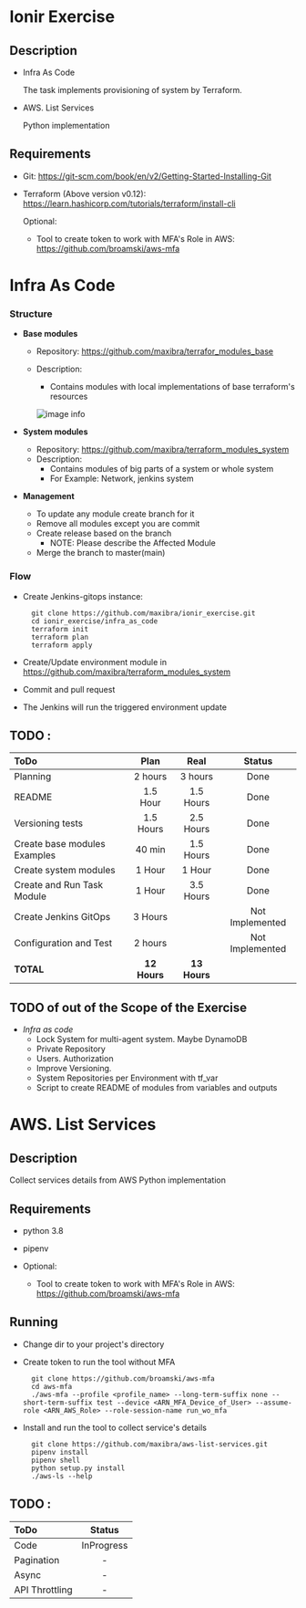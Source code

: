 # Ionir Exercise

## Description
* Infra As Code

    The task implements provisioning of system by Terraform.

* AWS. List Services

    Python implementation
## Requirements
* Git: https://git-scm.com/book/en/v2/Getting-Started-Installing-Git
* Terraform (Above version v0.12): https://learn.hashicorp.com/tutorials/terraform/install-cli

    Optional:

    * Tool to create token to work with MFA's Role in AWS: https://github.com/broamski/aws-mfa
# __Infra As Code__
### Structure
* __Base modules__

    * Repository: https://github.com/maxibra/terrafor_modules_base
    * Description:
        * Contains modules with local implementations of base terraform's resources

        ![image info](./images/Terraform_Base_structure.png)

* __System modules__
    * Repository: https://github.com/maxibra/terraform_modules_system
    * Description:
        * Contains modules of big parts of a system or whole system 
        * For Example: Network, jenkins system
* __Management__
    * To update any module create branch for it
    * Remove all modules except you are commit
    * Create release based on the branch
        * NOTE: Please describe the Affected Module
    * Merge the branch to master(main)

### Flow
* Create Jenkins-gitops instance:

        git clone https://github.com/maxibra/ionir_exercise.git
        cd ionir_exercise/infra_as_code
        terraform init
        terraform plan
        terraform apply

* Create/Update environment module in https://github.com/maxibra/terraform_modules_system
* Commit and pull request
* The Jenkins will run the triggered environment update


## __TODO__ :
|ToDo|Plan|Real|Status|
| :- | :-: | :-: | :-: |
| Planning| 2 hours |3 hours|Done|
| README| 1.5 Hour |1.5 Hours |Done|
| Versioning tests | 1.5 Hours| 2.5 Hours| Done|
| Create base modules Examples | 40 min | 1.5 Hours |Done|
| Create system modules | 1 Hour| 1 Hour|Done|
| Create and Run Task Module | 1 Hour |3.5 Hours | Done |
| Create Jenkins GitOps| 3 Hours ||Not Implemented|
| Configuration and Test | 2 hours ||Not Implemented|
| **TOTAL**| **12 Hours** |**13 Hours**||


## __TODO of out of the Scope of the Exercise__
* _Infra as code_
    * Lock System for multi-agent system. Maybe DynamoDB
    * Private Repository
    * Users. Authorization
    * Improve Versioning.
    * System Repositories per Environment with tf_var
    * Script to create README of modules from variables and outputs


# __AWS. List Services__
## Description

   Collect services details from AWS
   Python implementation
## Requirements
* python 3.8 
* pipenv
* Optional:

    * Tool to create token to work with MFA's Role in AWS: https://github.com/broamski/aws-mfa

## Running
* Change dir to your project's directory
* Create token to run the tool without MFA

        git clone https://github.com/broamski/aws-mfa
        cd aws-mfa
        ./aws-mfa --profile <profile_name> --long-term-suffix none --short-term-suffix test --device <ARN_MFA_Device_of_User> --assume-role <ARN_AWS_Role> --role-session-name run_wo_mfa

* Install and run the tool to collect service's details

        git clone https://github.com/maxibra/aws-list-services.git
        pipenv install
        pipenv shell
        python setup.py install
        ./aws-ls --help


## __TODO__ :
|ToDo|Status|
| :- | :-: |
| Code| InProgress|
| Pagination| -|
| Async| -|
| API Throttling| -|



